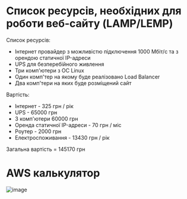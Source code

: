 # Список ресурсів, необхідних для роботи веб-сайту (LAMP/LEMP)
Список ресурсів:
- Інтернет провайдер з можливістю підключення 1000 Мбіт/c та з орендою статичної IP-адреси
- UPS для безперебійного живлення 
- Три комп'ютери з ОС Linux
- Один комп'тер на якому буде реалізовано Load Balancer
- Два комп'тери на яких буде розміщений сайт

Вартість:
- Інтернет - 325 грн / рік
- UPS - 65000 грн
- 3 комп'ютери 60000 грн
- Оренда статичної IP-адреси - 70 грн / міс
- Роутер - 2000 грн
- Електроспоживання - 13430 грн / рік

Загальна вартість = 145170 грн

# AWS калькулятор
![image](https://user-images.githubusercontent.com/7732624/206547781-6cdbd882-2630-42e6-a905-d2b93e35c9da.png)
